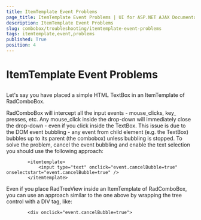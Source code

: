 ```yaml
---
title: ItemTemplate Event Problems
page_title: ItemTemplate Event Problems | UI for ASP.NET AJAX Documentation
description: ItemTemplate Event Problems
slug: combobox/troubleshooting/itemtemplate-event-problems
tags: itemtemplate,event,problems
published: True
position: 4
---
```


# ItemTemplate Event Problems



## 

Let's say you have placed a simple HTML TextBox in an ItemTemplate of RadComboBox.

RadComboBox will intercept all the input events - mouse_clicks, key_ presses, etc. Any mouse_click inside the drop-down will immediately close the drop-down - even if you click inside the TextBox. This issue is due to the DOM event bubbling - any event from child element (e.g. the TextBox) bubbles up to its parent (the combobox) unless bubbling is stopped. To solve the problem, cancel the event bubbling and enable the text selection you should use the following approach:

````ASPNET
	    <itemtemplate>   
	        <input type="text" onclick="event.cancelBubble=true" onselectstart="event.cancelBubble=true" />
	    </itemtemplate>
````



Even if you place RadTreeView inside an ItemTemplate of RadComboBox, you can use an approach similar to the one above by wrapping the tree control with a DIV tag, like:

````ASPNET
	    <div onclick="event.cancelBubble=true">
````


